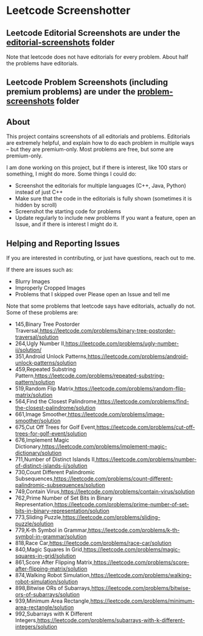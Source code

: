 # Leetcode Screenshotter

## Leetcode Editorial Screenshots are under the [editorial-screenshots](https://github.com/akhilkammila/leetcode-screenshotter/tree/main/editorial-screenshots) folder
Note that leetcode does not have editorials for every problem. About half the problems have editorials.

## Leetcode Problem Screenshots (including premium problems) are under the [problem-screenshots](https://github.com/akhilkammila/leetcode-screenshotter/tree/main/problem-screenshots) folder

## About
This project contains screenshots of all editorials and problems. Editorials are extremely helpful, and explain how to do each problem in multiple ways – but they are premium-only. Most problems are free, but some are premium-only.

I am done working on this project, but if there is interest, like 100 stars or something, I might do more.
Some things I could do:
* Screenshot the editorials for multiple languages (C++, Java, Python) instead of just C++
* Make sure that the code in the editorials is fully shown (sometimes it is hidden by scroll)
* Screenshot the starting code for problems
* Update regularly to include new problems
If you want a feature, open an Issue, and if there is interest I might do it.

## Helping and Reporting Issues
If you are interested in contributing, or just have questions, reach out to me.

If there are issues such as:
* Blurry Images
* Improperly Cropped Images
* Problems that I skipped over
Please open an Issue and tell me

Note that some problems that leetcode says have editorials, actually do not.
Some of these problems are:
* 145,Binary Tree Postorder Traversal,https://leetcode.com/problems/binary-tree-postorder-traversal/solution
* 264,Ugly Number II,https://leetcode.com/problems/ugly-number-ii/solution/
* 351,Android Unlock Patterns,https://leetcode.com/problems/android-unlock-patterns/solution
* 459,Repeated Substring Pattern,https://leetcode.com/problems/repeated-substring-pattern/solution
* 519,Random Flip Matrix,https://leetcode.com/problems/random-flip-matrix/solution
* 564,Find the Closest Palindrome,https://leetcode.com/problems/find-the-closest-palindrome/solution
* 661,Image Smoother,https://leetcode.com/problems/image-smoother/solution
* 675,Cut Off Trees for Golf Event,https://leetcode.com/problems/cut-off-trees-for-golf-event/solution
* 676,Implement Magic Dictionary,https://leetcode.com/problems/implement-magic-dictionary/solution
* 711,Number of Distinct Islands II,https://leetcode.com/problems/number-of-distinct-islands-ii/solution
* 730,Count Different Palindromic Subsequences,https://leetcode.com/problems/count-different-palindromic-subsequences/solution
* 749,Contain Virus,https://leetcode.com/problems/contain-virus/solution
* 762,Prime Number of Set Bits in Binary Representation,https://leetcode.com/problems/prime-number-of-set-bits-in-binary-representation/solution
* 773,Sliding Puzzle,https://leetcode.com/problems/sliding-puzzle/solution
* 779,K-th Symbol in Grammar,https://leetcode.com/problems/k-th-symbol-in-grammar/solution
* 818,Race Car,https://leetcode.com/problems/race-car/solution
* 840,Magic Squares In Grid,https://leetcode.com/problems/magic-squares-in-grid/solution
* 861,Score After Flipping Matrix,https://leetcode.com/problems/score-after-flipping-matrix/solution
* 874,Walking Robot Simulation,https://leetcode.com/problems/walking-robot-simulation/solution
* 898,Bitwise ORs of Subarrays,https://leetcode.com/problems/bitwise-ors-of-subarrays/solution
* 939,Minimum Area Rectangle,https://leetcode.com/problems/minimum-area-rectangle/solution
* 992,Subarrays with K Different Integers,https://leetcode.com/problems/subarrays-with-k-different-integers/solution